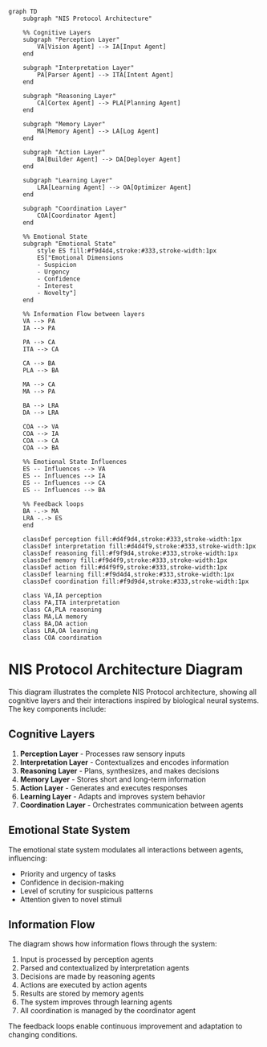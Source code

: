 ```mermaid
graph TD
    subgraph "NIS Protocol Architecture"
    
    %% Cognitive Layers
    subgraph "Perception Layer"
        VA[Vision Agent] --> IA[Input Agent]
    end
    
    subgraph "Interpretation Layer"
        PA[Parser Agent] --> ITA[Intent Agent]
    end
    
    subgraph "Reasoning Layer"
        CA[Cortex Agent] --> PLA[Planning Agent]
    end
    
    subgraph "Memory Layer"
        MA[Memory Agent] --> LA[Log Agent]
    end
    
    subgraph "Action Layer"
        BA[Builder Agent] --> DA[Deployer Agent]
    end
    
    subgraph "Learning Layer"
        LRA[Learning Agent] --> OA[Optimizer Agent] 
    end
    
    subgraph "Coordination Layer"
        COA[Coordinator Agent]
    end
    
    %% Emotional State
    subgraph "Emotional State"
        style ES fill:#f9d4d4,stroke:#333,stroke-width:1px
        ES["Emotional Dimensions
        - Suspicion
        - Urgency
        - Confidence
        - Interest
        - Novelty"]
    end
    
    %% Information Flow between layers
    VA --> PA
    IA --> PA
    
    PA --> CA
    ITA --> CA
    
    CA --> BA
    PLA --> BA
    
    MA --> CA
    MA --> PA
    
    BA --> LRA
    DA --> LRA
    
    COA --> VA
    COA --> IA
    COA --> CA
    COA --> BA
    
    %% Emotional State Influences
    ES -- Influences --> VA
    ES -- Influences --> IA
    ES -- Influences --> CA
    ES -- Influences --> BA
    
    %% Feedback loops
    BA -.-> MA
    LRA -.-> ES
    end
    
    classDef perception fill:#d4f9d4,stroke:#333,stroke-width:1px
    classDef interpretation fill:#d4d4f9,stroke:#333,stroke-width:1px
    classDef reasoning fill:#f9f9d4,stroke:#333,stroke-width:1px
    classDef memory fill:#f9d4f9,stroke:#333,stroke-width:1px
    classDef action fill:#d4f9f9,stroke:#333,stroke-width:1px
    classDef learning fill:#f9d4d4,stroke:#333,stroke-width:1px
    classDef coordination fill:#f9d9d4,stroke:#333,stroke-width:1px
    
    class VA,IA perception
    class PA,ITA interpretation
    class CA,PLA reasoning
    class MA,LA memory
    class BA,DA action
    class LRA,OA learning
    class COA coordination
```

# NIS Protocol Architecture Diagram

This diagram illustrates the complete NIS Protocol architecture, showing all cognitive layers and their interactions inspired by biological neural systems. The key components include:

## Cognitive Layers

1. **Perception Layer** - Processes raw sensory inputs
2. **Interpretation Layer** - Contextualizes and encodes information
3. **Reasoning Layer** - Plans, synthesizes, and makes decisions
4. **Memory Layer** - Stores short and long-term information
5. **Action Layer** - Generates and executes responses
6. **Learning Layer** - Adapts and improves system behavior
7. **Coordination Layer** - Orchestrates communication between agents

## Emotional State System

The emotional state system modulates all interactions between agents, influencing:
- Priority and urgency of tasks
- Confidence in decision-making
- Level of scrutiny for suspicious patterns
- Attention given to novel stimuli

## Information Flow

The diagram shows how information flows through the system:
1. Input is processed by perception agents
2. Parsed and contextualized by interpretation agents
3. Decisions are made by reasoning agents
4. Actions are executed by action agents
5. Results are stored by memory agents
6. The system improves through learning agents
7. All coordination is managed by the coordinator agent

The feedback loops enable continuous improvement and adaptation to changing conditions. 